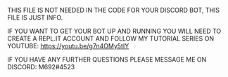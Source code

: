 THIS FILE IS NOT NEEDED IN THE CODE FOR YOUR DISCORD BOT, THIS FILE IS JUST INFO.

IF YOU WANT TO GET YOUR BOT UP AND RUNNING YOU WILL NEED TO CREATE A REPL.IT ACCOUNT AND FOLLOW MY TUTORIAL SERIES ON YOUTUBE:
https://youtu.be/g7n4OMy5tIY

IF YOU HAVE ANY FURTHER QUESTIONS PLEASE MESSAGE ME ON DISCORD:
M692#4523
